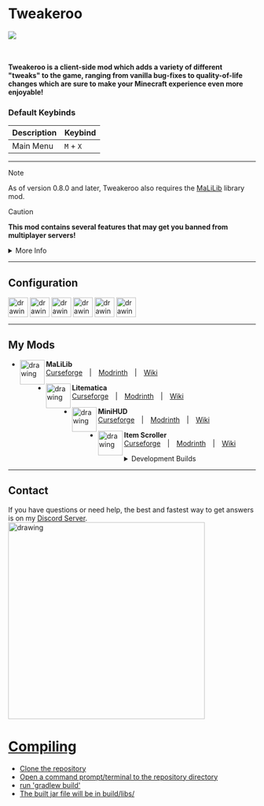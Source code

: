 # Tweakeroo

<picture>
  <source media="(prefers-color-scheme: dark)" srcset="https://imgur.com/UnY7eSP.png">
  <source media="(prefers-color-scheme: light)" srcset="https://imgur.com/oVUi20b.png">
  <img alt=" ">
</picture>

\
\
**Tweakeroo is a client-side mod which adds a variety of different "tweaks" to the game, ranging from vanilla bug-fixes to quality-of-life changes which are sure to make your Minecraft experience even more enjoyable!**

### Default Keybinds

|Description|Keybind|
|---|---|
| Main Menu | `M` + `X`|

***
> [!NOTE]
> As of version 0.8.0 and later, Tweakeroo also requires the [MaLiLib](https://www.curseforge.com/minecraft/mc-mods/malilib) library mod.

> [!CAUTION]
> **This mod contains several features that may get you banned from multiplayer servers!**
><details>
>  <summary>More Info</summary>
>  
>\
>There are many features that many server owners and admins consider "cheaty". Before using this mod on servers, ensure you know if certain features are disallowed.
>
>Some features may be automatically flagged by several anti-cheat systems. Most notably these include many of the clicking and block placing related features (including hand restock). This is likely due to item use or selected slot change packets being sent faster than the vanilla client typically would. Flexible Block Placement and Accurate Block Placement features work by clicking on the target position's air block, which can also be flagged by anti-cheat systems.
></details>
***


## Configuration
[<img src="https://imgur.com/QmtLw07.png" alt="drawing" height="40" align="middle"/>](generic) [<img src="https://imgur.com/BhNV2iv.png" alt="drawing" height="40" align="middle"/>](fixes) [<img src="https://imgur.com/enZFRCi.png" alt="drawing" height="40" align="middle"/>](lists) [<img src="https://imgur.com/wqeThLe.png" alt="drawing" height="40" align="middle"/>](tweaks) [<img src="https://imgur.com/xLKmPg0.png" alt="drawing" height="40" align="middle"/>](hotkeys) [<img src="https://imgur.com/m4SsIza.png" alt="drawing" height="40" align="middle"/>](yeets)

***


## My Mods
* <img src="https://imgur.com/iLxv003.png" alt="drawing" width="50" align="left"/> **MaLiLib**\
[Curseforge](https://www.curseforge.com/minecraft/mc-mods/malilib) | [Modrinth](https://www.modrinth.com) | [Wiki](wiki/home)

* <img src="https://imgur.com/VdAY60a.png" alt="drawing" width="50" align="left"/> **Litematica**\
[Curseforge](https://www.curseforge.com/minecraft/mc-mods/litematica) | [Modrinth](https://www.modrinth.com) | [Wiki](wiki/home)

* <img src="https://imgur.com/QH06WKP.png" alt="drawing" width="50" align="left"/> **MiniHUD**\
[Curseforge](https://www.curseforge.com/minecraft/mc-mods/minihud) | [Modrinth](https://www.modrinth.com) | [Wiki](wiki/home)

* <img src="https://imgur.com/hHAVOVq.png" alt="drawing" width="50" align="left"/> **Item Scroller**\
[Curseforge](https://www.curseforge.com/minecraft/mc-mods/item-scroller) | [Modrinth](https://www.modrinth.com) | [Wiki](wiki/home)

<details>

<summary>Development Builds</summary>

### Development Builds

There are (at least at times) developmental versions of my mods available [here](https://masa.dy.fi/mcmods/client_mods/?mcver=All&loader=any)

If you encounter bugs, try to update all the mods you have installed from the development page, as many bugs may have been fixed in newer versions
(There are at times changes in malilib or the mods that require both of them to be updated at the same time!)

</details>

***


## Contact
If you have questions or need help, the best and fastest way to get answers is on my [Discord Server](https://discord.com/invite/2FgywHj).
\
<a href="https://discord.com/invite/2FgywHj"> <img src="https://i.imgur.com/0XvKswp.png" alt="drawing" width="400"/>![]()

Compiling
=========
* Clone the repository
* Open a command prompt/terminal to the repository directory
* run 'gradlew build'
* The built jar file will be in build/libs/
